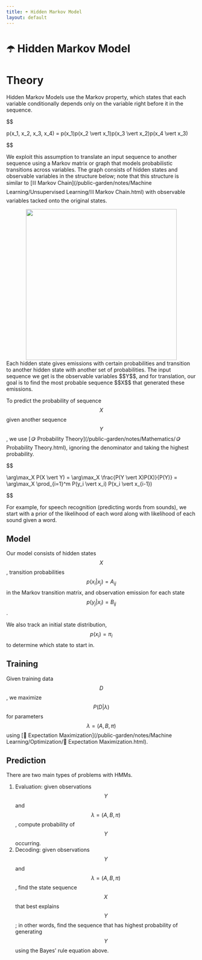 ```yaml
---
title: ☂️ Hidden Markov Model
layout: default
---
```


# ☂️ Hidden Markov Model

# Theory
Hidden Markov Models use the Markov property, which states that each variable conditionally depends only on the variable right before it in the sequence.

$$

p(x_1, x_2, x_3, x_4) = p(x_1)p(x_2 \vert x_1)p(x_3 \vert x_2)p(x_4 \vert x_3)

$$

We exploit this assumption to translate an input sequence to another sequence using a Markov matrix or graph that models probabilistic transitions across variables. The graph consists of hidden states and observable variables in the structure below; note that this structure is similar to [⛓️ Markov Chain](/public-garden/notes/Machine Learning/Unsupervised Learning/⛓️ Markov Chain.html) with observable variables tacked onto the original states.

<div style="text-align:center">
<img src="{{ site.url }}{{ site.baseurl }}/notes/Attachments/20221229103142.png?raw=true" width="400"/>
</div>
Each hidden state gives emissions with certain probabilities and transition to another hidden state with another set of probabilities. The input sequence we get is the observable variables $$Y$$, and for translation, our goal is to find the most probable sequence $$X$$ that generated these emissions.

To predict the probability of sequence $$X$$ given another sequence $$Y$$, we use [🪙 Probability Theory](/public-garden/notes/Mathematics/🪙 Probability Theory.html), ignoring the denominator and taking the highest probability.

$$

\arg\max_X P(X \vert Y) = \arg\max_X \frac{P(Y \vert X)P(X)}{P(Y)} = \arg\max_X \prod_{i=1}^m P(y_i \vert x_i) P(x_i \vert x_{i-1})

$$

For example, for speech recognition (predicting words from sounds), we start with a prior of the likelihood of each word along with likelihood of each sound given a word.

## Model
Our model consists of hidden states $$X$$, transition probabilities $$p(x_i \vert x_j) = A_{ij}$$ in the Markov transition matrix, and observation emission for each state $$p(y_j \vert x_i) = B_{ij}$$.

We also track an initial state distribution, $$p(x_i) = \pi_i$$ to determine which state to start in.

## Training
Given training data $$D$$, we maximize $$P(D \vert \lambda)$$ for parameters $$\lambda = (A, B, \pi)$$ using [🎉 Expectation Maximization](/public-garden/notes/Machine Learning/Optimization/🎉 Expectation Maximization.html).

## Prediction
There are two main types of problems with HMMs.
1. Evaluation: given observations $$Y$$ and $$\lambda = (A, B, \pi)$$, compute probability of $$Y$$ occurring.
2. Decoding: given observations $$Y$$ and $$\lambda = (A, B, \pi)$$, find the state sequence $$X$$ that best explains $$Y$$; in other words, find the sequence that has highest probability of generating $$Y$$ using the Bayes' rule equation above.